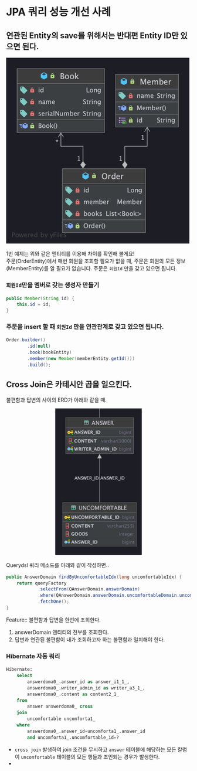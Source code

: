 # JPA 쿼리 성능 개선 사례

## 연관된 Entity의 save를 위해서는 반대편 Entity ID만 있으면 된다.

<img src="../../img/query-per-entity-diagram.png" width="500px">

1번 예제는 위와 같은 엔티티를 이용해 차이를 확인해 볼게요!  
주문(OrderEntity)에서 매번 회원을 조회할 필요가 없을 때, 주문은 회원의 모든 정보(MemberEntity)를 알 필요가 없습니다. 주문은 `회원Id` 만을 갖고 있으면 됩니다.

### `회원Id`만을 멤버로 갖는 생성자 만들기

```java
public Member(String id) {
    this.id = id;
}
```

### 주문을 insert 할 때 `회원Id` 만을 연관관계로 갖고 있으면 됩니다.

```java
Order.builder()
        .id(null)
        .book(bookEntity)
        .member(new Member(memberEntity.getId()))
        .build();
```

## Cross Join은 카테시안 곱을 일으킨다.

불편함과 답변의 사이의 ERD가 아래와 같을 때.

<p align="center">
    <img src="../../img/answer-uncomfortable-table-diagram.png" height="400px">
</p>

Querydsl 쿼리 메소드를 아래와 같이 작성하면..

```java
public AnswerDomain findByUncomfortableIdx(long uncomfortableIdx) {
    return queryFactory
            .selectFrom(QAnswerDomain.answerDomain)
            .where(QAnswerDomain.answerDomain.uncomfortableDomain.uncomfortableIdx.eq(uncomfortableIdx))
            .fetchOne();
}
```
Feature:: 불편함과 답변을 한번에 조회한다.

1. answerDomain 엔티티의 전부를 조회한다. 
2. 답변과 연관된 불편함이 내가 조회하고자 하는 불편함과 일치해야 한다.


### Hibernate 자동 쿼리
```sql
Hibernate: 
    select
        answerdoma0_.answer_id as answer_i1_1_,
        answerdoma0_.writer_admin_id as writer_a3_1_,
        answerdoma0_.content as content2_1_ 
    from
        answer answerdoma0_ cross 
    join
        uncomfortable uncomforta1_ 
    where
        answerdoma0_.answer_id=uncomforta1_.answer_id 
        and uncomforta1_.uncomfortable_id=?
```

* `cross join` 발생하여 join 조건을 무시하고 `answer` 테이블에 해당하는 모든 칼럼이 `uncomfortable` 테이블의 모든 행들과 조인되는 경우가 발생한다.
* 